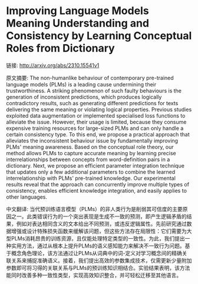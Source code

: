 # Improving Language Models Meaning Understanding and Consistency by Learning Conceptual Roles from Dictionary

链接: http://arxiv.org/abs/2310.15541v1

原文摘要:
The non-humanlike behaviour of contemporary pre-trained language models
(PLMs) is a leading cause undermining their trustworthiness. A striking
phenomenon of such faulty behaviours is the generation of inconsistent
predictions, which produces logically contradictory results, such as generating
different predictions for texts delivering the same meaning or violating
logical properties. Previous studies exploited data augmentation or implemented
specialised loss functions to alleviate the issue. However, their usage is
limited, because they consume expensive training resources for large-sized PLMs
and can only handle a certain consistency type. To this end, we propose a
practical approach that alleviates the inconsistent behaviour issue by
fundamentally improving PLMs' meaning awareness. Based on the conceptual role
theory, our method allows PLMs to capture accurate meaning by learning precise
interrelationships between concepts from word-definition pairs in a dictionary.
Next, we propose an efficient parameter integration technique that updates only
a few additional parameters to combine the learned interrelationship with PLMs'
pre-trained knowledge. Our experimental results reveal that the approach can
concurrently improve multiple types of consistency, enables efficient knowledge
integration, and easily applies to other languages.

中文翻译:
当代预训练语言模型（PLMs）的非人类行为是削弱其可信度的主要原因之一。此类错误行为的一个突出表现是生成不一致的预测，即产生逻辑矛盾的结果，例如对表达相同含义的文本给出不同预测，或违反逻辑属性。先前研究通过数据增强或设计特殊损失函数来缓解该问题，但这些方法存在局限性：它们需要为大型PLMs消耗昂贵的训练资源，且仅能处理特定类型的一致性。为此，我们提出一种实用方法，通过从根本上提升PLMs的语义感知能力来解决不一致行为问题。基于概念角色理论，该方法通过让PLMs从词典中的词-定义对学习概念间的精确关联关系来捕捉准确语义。接着，我们提出高效的参数集成技术，仅需更新少量附加参数即可将习得的关联关系与PLMs的预训练知识相结合。实验结果表明，该方法能同时改善多种一致性类型，实现高效知识整合，并可轻松迁移至其他语言。
